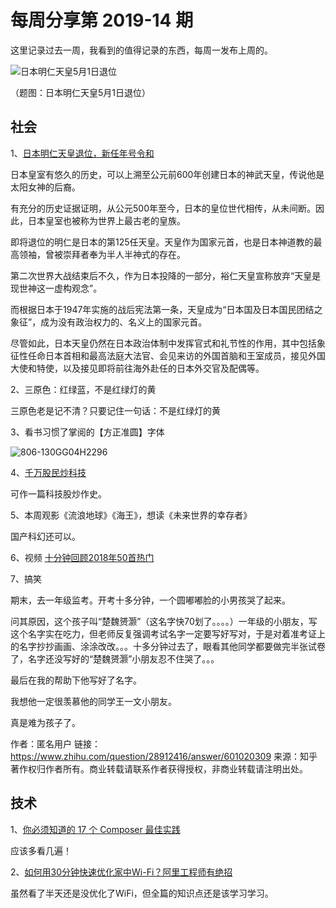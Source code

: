 # 每周分享第 2019-14 期

这里记录过去一周，我看到的值得记录的东西，每周一发布上周的。

![日本明仁天皇5月1日退位](https://user-images.githubusercontent.com/25633544/55704765-95751b80-5a0f-11e9-872d-78fa5833e65e.jpg)

（题图：日本明仁天皇5月1日退位）

## 社会

1、[日本明仁天皇退位，新任年号令和](https://www.bbc.com/zhongwen/trad/world-46736303)

日本皇室有悠久的历史，可以上溯至公元前600年创建日本的神武天皇，传说他是太阳女神的后裔。

有充分的历史证据证明，从公元500年至今，日本的皇位世代相传，从未间断。因此，日本皇室也被称为世界上最古老的皇族。

即将退位的明仁是日本的第125任天皇。天皇作为国家元首，也是日本神道教的最高领袖，曾被崇拜者奉为半人半神式的存在。

第二次世界大战结束后不久，作为日本投降的一部分，裕仁天皇宣称放弃“天皇是现世神这一虚构观念”。

而根据日本于1947年实施的战后宪法第一条，天皇成为“日本国及日本国民团结之象征”，成为没有政治权力的、名义上的国家元首。

尽管如此，日本天皇仍然在日本政治体制中发挥官式和礼节性的作用，其中包括象征性任命日本首相和最高法庭大法官、会见来访的外国首脑和王室成员，接见外国大使和特使，以及接见即将前往海外赴任的日本外交官及配偶等。

2、三原色：红绿蓝，不是红绿灯的黄

三原色老是记不清？只要记住一句话：不是红绿灯的黄

3、看书习惯了掌阅的【方正准圆】字体

![806-130GG04H2296](https://user-images.githubusercontent.com/25633544/55704467-b8530000-5a0e-11e9-8284-2a150166090c.png)

4、[千万股民炒科技](https://www.huxiu.com/article/292411.html)

可作一篇科技股炒作史。

5、本周观影《流浪地球》《海王》，想读《未来世界的幸存者》

国产科幻还可以。

6、视频 [十分钟回顾2018年50首热门](https://www.youtube.com/watch?v=dSsas096OgA)

7、搞笑

期末，去一年级监考。开考十多分钟，一个圆嘟嘟脸的小男孩哭了起来。

问其原因，这个孩子叫“楚魏赟灏”（这名字快70划了。。。。）一年级的小朋友，写这个名字实在吃力，但老师反复强调考试名字一定要写好写对，于是对着准考证上的名字抄抄画画、涂涂改改。。。十多分钟过去了，眼看其他同学都要做完半张试卷了，名字还没写好的“楚魏赟灏”小朋友忍不住哭了。。。

最后在我的帮助下他写好了名字。

我想他一定很羡慕他的同学王一文小朋友。

真是难为孩子了。

作者：匿名用户
链接：https://www.zhihu.com/question/28912416/answer/601020309
来源：知乎
著作权归作者所有。商业转载请联系作者获得授权，非商业转载请注明出处。

## 技术

1、[你必须知道的 17 个 Composer 最佳实践](https://learnku.com/php/t/7609/you-have-to-know-17-composer-best-practices-updated-to-22)

应该多看几遍！

2、[如何用30分钟快速优化家中Wi-Fi？阿里工程师有绝招](https://yq.aliyun.com/articles/692337)

虽然看了半天还是没优化了WiFi，但全篇的知识点还是该学习学习。